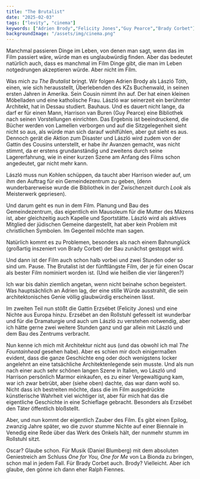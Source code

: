 ```yaml
---
title: "The Brutalist"
date: "2025-02-03"
tags: ["levity", "cinema"]
keywords: ["Adrien Brody","Felicity Jones","Guy Pearce","Brady Corbet"]
backgroundImage: "/assets/img/cinema.png"
---
```

Manchmal passieren Dinge im Leben, von denen man sagt, wenn das im Film passiert wäre, würde man es unglaubwürdig finden. Aber das bedeutet natürlich auch, dass es manchmal im Film Dinge gibt, die man im Leben notgedrungen akzeptieren würde. Aber nicht im Film.

Was mich zu *The Brutalist* bringt. Wir folgen Adrien Brody als László Tóth, einen, wie sich herausstellt, Überlebenden des KZs Buchenwald, in seinen ersten Jahren in Amerika. Sein Cousin nimmt ihn auf. Der hat einen kleinen Möbelladen und eine katholische Frau. László war seinerzeit ein berühmter Architekt, hat in Dessau studiert. Bauhaus. Und es dauert nicht lange, da darf er für einen Mann, Harrison van Buren (Guy Pearce) eine Bibliothek nach seinen Vorstellungen einrichten. Das Ergebnis ist beeindruckend, die Bücher werden von Lamellen verborgen und auf die Sitzgelegenheit sieht nicht so aus, als würde man sich darauf wohlfühlen, aber gut sieht es aus. Dennoch gerät die Aktion zum Disaster und László wird zudem von der Gattin des Cousins unterstellt, er habe ihr Avanzen gemacht, was nicht stimmt, da er erstens grundanständig und zweitens durch seine Lagererfahrung, wie in einer kurzen Szene am Anfang des Films schon angedeutet, gar nicht mehr kann.

László muss nun Kohlen schüppen, da taucht aber Harrison wieder auf, um ihm den Auftrag für ein Gemeindezentrum zu geben, (denn wunderbarerweise wurde die Bibliothek in der Zwischenzeit durch *Look* als Meisterwerk gepriesen).

Und darum geht es nun in dem Film. Planung und Bau des Gemeindezentrum, das eigentlich ein Mausoleum für die Mutter des Mäzens ist, aber gleichzeitig auch Kapelle und Sportstätte. László wird als aktives Mitglied der jüdischen Gemeine dargestellt, hat aber kein Problem mit christlichen Symbolen. Im Gegenteil möchte man sagen.

Natürlich kommt es zu Problemen, besonders als nach einem Bahnunglück (großartig inszeniert von Brady Corbet) der Bau zunächst gestoppt wird. 

Und dann ist der Film auch schon halb vorbei und zwei Stunden oder so sind um. Pause. The Brutalist ist der fünftlängste Film, der je für einen Oscar als bester Film nominiert worden ist. (Und wie heißen die vier längeren?)

Ich war bis dahin ziemlich angetan, wenn nicht beinahe schon begeistert. Was hauptsächlich an Adrien lag, der eine stille Würde ausstrahlt, die sein architektonisches Genie völlig glaubwürdig erscheinen lässt. 

Im zweiten Teil nun stößt die Gattin Erzsébet (Felicity Jones) und eine Nichte aus Europa hinzu. Erzsébet an den Rollstuhl gefesselt ist wunderbar und für die Dramaturgie und auch um László zu verstehen notwendig, aber ich hätte gerne zwei weitere Stunden ganz und gar allein mit László und dem Bau des Zentrums verbracht.

Nun kenne ich mich mit Architektur nicht aus (und das obwohl ich mal *The Fountainhead* gesehen habe). Aber es schien mir doch einigermaßen evident, dass die ganze Geschichte eng oder doch wenigstens locker angelehnt an eine tatsächliche Architektenlegende sein musste. Und als nun nach einer auch sehr schönen langen Szene in Italien, wo László und Harrison persönlich Marmor einkaufen, es zu einer Vergewaltigung kam, war ich zwar betrübt, aber (siehe oben) dachte, das war dann wohl so. Nicht dass ich bestreiten möchte, dass die im Film ausgedrückte künstlerische Wahrheit viel wichtiger ist, aber für mich hat das die eigentliche Geschichte in eine Schieflage gebracht. Besonders als Erzsébet den Täter öffentlich bloßstellt.

Aber, und nun kommt der eigentlich Zauber des Film. Es gibt einen Epilog, zwanzig Jahre später, wo die zuvor stumme Nichte auf einer Biennale in Venedig eine Rede über das Werk des Onkels hält, der nunmehr stumm im Rollstuhl sitzt.

Oscar? Glaube schon. Für Musik (Daniel Blumberg) mit dem absoluten Geniestreich am Schluss *One for You, One for Me* von La Bionda zu bringen, schon mal in jedem Fall. Für Brady Corbet auch. Brody? Vielleicht. Aber ich glaube, den gönne ich dann eher Ralph Fiennes.


